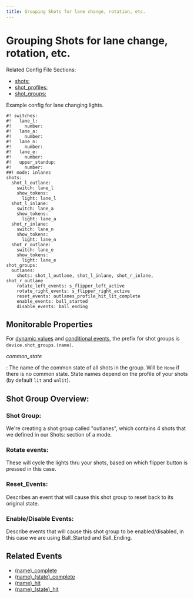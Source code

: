 ```yaml
---
title: Grouping Shots for lane change, rotation, etc.
---
```


# Grouping Shots for lane change, rotation, etc.


Related Config File Sections:

* [shots:](../../config/shots.md)
* [shot_profiles:](../../config/shot_profiles.md)
* [shot_groups:](../../config/shot_groups.md)

Example config for lane changing lights.

``` mpf-config
#! switches:
#!   lane_l:
#!     number:
#!   lane_a:
#!     number:
#!   lane_n:
#!     number:
#!   lane_e:
#!     number:
#!   upper_standup:
#!     number:
##! mode: inlanes
shots:
  shot_l_outlane:
    switch: lane_l
    show_tokens:
      light: lane_l
  shot_l_inlane:
    switch: lane_a
    show_tokens:
      light: lane_a
  shot_r_inlane:
    switch: lane_n
    show_tokens:
      light: lane_n
  shot_r_outlane:
    switch: lane_e
    show_tokens:
      light: lane_e
shot_groups:
  outlanes:
    shots: shot_l_outlane, shot_l_inlane, shot_r_inlane, shot_r_outlane
    rotate_left_events: s_flipper_left_active
    rotate_right_events: s_flipper_right_active
    reset_events: outlanes_profile_hit_lit_complete
    enable_events: ball_started
    disable_events: ball_ending
```

## Monitorable Properties

For
[dynamic values](../../config/instructions/dynamic_values.md) and
[conditional events](../../events/overview/conditional.md), the prefix for shot groups is `device.shot_groups.(name)`.

*common_state*

:   The name of the common state of all shots in the group. Will be
    `None` if there is no common state. State names depend on the
    profile of your shots (by default `lit` and `unlit`).

## Shot Group Overview:

### Shot Group:

We're creating a shot group called "outlanes", which contains 4 shots
that we defined in our Shots: section of a mode.

### Rotate events:

These will cycle the lights thru your shots, based on which flipper
button is pressed in this case.

### Reset_Events:

Describes an event that will cause this shot group to reset back to its
original state.

### Enable/Disable Events:

Describe events that will cause this shot group to be enabled/disabled,
in this case we are using Ball_Started and Ball_Ending.

## Related Events

* [(name)_complete](../../events/shot_group_complete.md)
* [(name)_(state)_complete](../../events/shot_group_state_complete.md)
* [(name)_hit](../../events/shot_group_hit.md)
* [(name)_(state)_hit](../../events/shot_group_state_hit.md)
